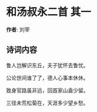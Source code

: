 # 和汤叔永二首  其一

**作者**: 刘宰

## 诗词内容

鲁人岂解识东丘，夫子犹怀去鲁忧。

公论世间谁了了，德人心事本休休。

致身官路虽非远，回首家山盍少留。

三径未荒松菊在，天涯多少望乡愁。

